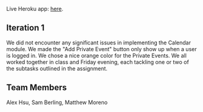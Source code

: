 Live Heroku app: [here](https://iterationnan.herokuapp.com/).
## Iteration 1

We did not encounter any significant issues in implementing the Calendar module. We made the "Add Private Event" button only show up when a user is logged in. We chose a nice orange color for the Private Events. We all worked together in class and Friday evening, each tackling one or two of the subtasks outlined in the assignment.


## Team Members
Alex Hsu, Sam Berling, Matthew Moreno
